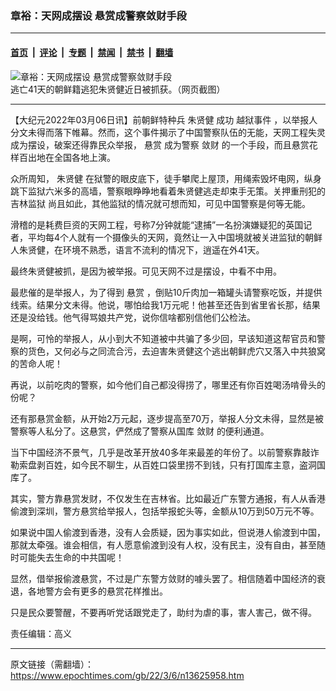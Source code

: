 ### 章裕：天网成摆设 悬赏成警察敛财手段

---

#### [首页](../../../..?n13625958) &nbsp;|&nbsp; [评论](../../../../../epoch-comment?n13625958) &nbsp;|&nbsp; [专题](../../../../../epoch-special?n13625958) &nbsp;|&nbsp; [禁闻](../../../../../epoch-news?n13625958) &nbsp;|&nbsp; [禁书](../../../../../books?n13625958) &nbsp;|&nbsp; [翻墙](https://github.com/gfw-breaker/nogfw/blob/master/README.md?n13625958)


<div><img alt="章裕：天网成摆设 悬赏成警察敛财手段" class="attachment-djy_600_400 size-djy_600_400 wp-post-image" src="https://i.epochtimes.com/assets/uploads/2022/03/id13626004-99d1ef9097be95e66b1d4d68f0bcea08-.jpeg"/>
<div class="caption">
 逃亡41天的朝鲜籍逃犯朱贤健近日被抓获。（网页截图）
</div></div><hr/><div class="post_content" id="artbody" itemprop="articleBody">
 <!-- article content begin -->
 <p>
  【大纪元2022年03月06日讯】前朝鲜特种兵
  <ok href="https://www.epochtimes.com/gb/tag/%E6%9C%B1%E8%B4%A4%E5%81%A5.html">
   朱贤健
  </ok>
  成功
  <ok href="https://www.epochtimes.com/gb/tag/%E8%B6%8A%E7%8B%B1%E4%BA%8B%E4%BB%B6.html">
   越狱事件
  </ok>
  ，以举报人分文未得而落下帷幕。然而，这个事件揭示了中国警察队伍的无能，天网工程失灵成为摆设，破案还得靠民众举报，
  <ok href="https://www.epochtimes.com/gb/tag/%E6%82%AC%E8%B5%8F.html">
   悬赏
  </ok>
  成为警察
  <ok href="https://www.epochtimes.com/gb/tag/%E6%95%9B%E8%B4%A2.html">
   敛财
  </ok>
  的一个手段，而且悬赏花样百出地在全国各地上演。
 </p>
 <p>
  众所周知，
  <ok href="https://www.epochtimes.com/gb/tag/%E6%9C%B1%E8%B4%A4%E5%81%A5.html">
   朱贤健
  </ok>
  在狱警的眼皮底下，徒手攀爬上屋顶，用绳索毁坏电网，纵身跳下监狱六米多的高墙，警察眼睁睁地看着朱贤健逃走却束手无策。关押重刑犯的
  <ok href="https://www.epochtimes.com/gb/tag/%E5%90%89%E6%9E%97%E7%9B%91%E7%8B%B1.html">
   吉林监狱
  </ok>
  尚且如此，其他监狱的情况就可想而知，可见中国警察是何等无能。
 </p>
 <p>
  滑稽的是耗费巨资的天网工程，号称7分钟就能“逮捕”一名扮演嫌疑犯的英国记者，平均每4个人就有一个摄像头的天网，竟然让一入中国境就被关进监狱的朝鲜人朱贤健，在环境不熟悉，语言不流利的情况下，逍遥在外41天。
 </p>
 <p>
  最终朱贤健被抓，是因为被举报。可见天网不过是摆设，中看不中用。
 </p>
 <p>
  最悲催的是举报人，为了得到
  <ok href="https://www.epochtimes.com/gb/tag/%E6%82%AC%E8%B5%8F.html">
   悬赏
  </ok>
  ，倒贴10斤肉加一箱罐头请警察吃饭，并提供线索。结果分文未得。他说，哪怕给我1万元呢！他甚至还告到省里省长那，结果还是没给钱。他气得骂娘共产党，说你信啥都别信他们公检法。
 </p>
 <p>
  是啊，可怜的举报人，从小到大不知道被中共骗了多少回，早该知道这帮官员和警察的货色，又何必与之同流合污，去迫害朱贤健这个逃出朝鲜虎穴又落入中共狼窝的苦命人呢！
 </p>
 <p>
  再说，以前吃肉的警察，如今他们自己都没得捞了，哪里还有你百姓喝汤啃骨头的份呢？
 </p>
 <p>
  还有那悬赏金额，从开始2万元起，逐步提高至70万，举报人分文未得，显然是被警察等人私分了。这悬赏，俨然成了警察从国库
  <ok href="https://www.epochtimes.com/gb/tag/%E6%95%9B%E8%B4%A2.html">
   敛财
  </ok>
  的便利通道。
 </p>
 <p>
  当下中国经济不景气，几乎是改革开放40多年来最差的年份了。以前警察靠敲诈勒索盘剥百姓，如今民不聊生，从百姓口袋里捞不到钱，只有打国库主意，盗洞国库了。
 </p>
 <p>
  其实，警方靠悬赏发财，不仅发生在吉林省。比如最近广东警方通报，有人从香港偷渡到深圳，警方悬赏给举报人，包括举报蛇头等，金额从10万到50万元不等。
 </p>
 <p>
  如果说中国人偷渡到香港，没有人会质疑，因为事实如此，但说港人偷渡到中国，那就太牵强。谁会相信，有人愿意偷渡到没有人权，没有民主，没有自由，甚至随时可能失去生命的中共国呢！
 </p>
 <p>
  显然，借举报偷渡悬赏，不过是广东警方敛财的噱头罢了。相信随着中国经济的衰退，各地警方会有更多的悬赏花样推出。
 </p>
 <p>
  只是民众要警醒，不要再听党话跟党走了，助纣为虐的事，害人害己，做不得。
 </p>
 <p>
  责任编辑：高义
 </p>
 <!-- article content end -->
 <div id="below_article_ad">
 </div>
</div>


---

原文链接（需翻墙）：https://www.epochtimes.com/gb/22/3/6/n13625958.htm